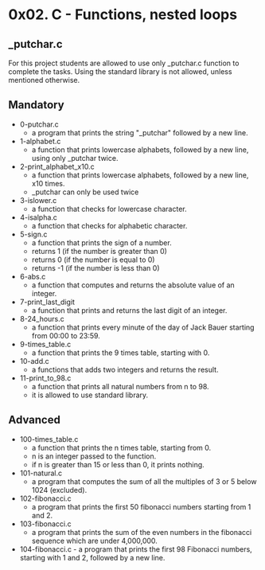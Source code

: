 # 0x02. C - Functions, nested loops

## \_putchar.c

For this project students are allowed to use only \_putchar.c function to complete the tasks. Using the standard library is not allowed, unless mentioned otherwise.

## Mandatory

-   0-putchar.c
    -   a program that prints the string "\_putchar" followed by a new line.
-   1-alphabet.c
    -   a function that prints lowercase alphabets, followed by a new line, using only \_putchar twice.
-   2-print_alphabet_x10.c
    -   a function that prints lowercase alphabets, followed by a new line, x10 times.
    -   \_putchar can only be used twice
-   3-islower.c
    -   a function that checks for lowercase character.
-   4-isalpha.c
    -   a function that checks for alphabetic character.
-   5-sign.c
    -   a function that prints the sign of a number.
    -   returns 1 (if the number is greater than 0)
    -   returns 0 (if the number is equal to 0)
    -   returns -1 (if the number is less than 0)
-   6-abs.c
    -   a function that computes and returns the absolute value of an integer.
-   7-print_last_digit
    -   a function that prints and returns the last digit of an integer.
-   8-24_hours.c
    -   a function that prints every minute of the day of Jack Bauer starting from 00:00 to 23:59.
-   9-times_table.c
    -   a function that prints the 9 times table, starting with 0.
-   10-add.c
    -   a functions that adds two integers and returns the result.
-   11-print_to_98.c
    -   a function that prints all natural numbers from n to 98.
    -   it is allowed to use standard library.

## Advanced

-   100-times_table.c
    -   a function that prints the n times table, starting from 0.
    -   n is an integer passed to the function.
    -   if n is greater than 15 or less than 0, it prints nothing.
-   101-natural.c
    -   a program that computes the sum of all the multiples of 3 or 5 below 1024 (excluded).
-   102-fibonacci.c
    -   a program that prints the first 50 fibonacci numbers starting from 1 and 2.
-   103-fibonacci.c
    -   a program that prints the sum of the even numbers in the fibonacci sequence which are under 4,000,000.
-   104-fibonacci.c - a program that prints the first 98 Fibonacci numbers, starting with 1 and 2, followed by a new line.
